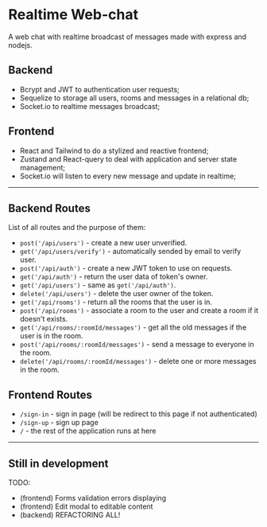 # Realtime Web-chat

A web chat with realtime broadcast of messages made with express and nodejs.

## Backend

- Bcrypt and JWT to authentication user requests;
- Sequelize to storage all users, rooms and messages in a relational db;
- Socket.io to realtime messages broadcast;

## Frontend

- React and Tailwind to do a stylized and reactive frontend;
- Zustand and React-query to deal with application and server state management;
- Socket.io will listen to every new message and update in realtime;

---

## Backend Routes

List of all routes and the purpose of them:

- ```post('/api/users')``` - create a new user unverified.
- ```get('/api/users/verify')``` - automatically sended by email to verify user.
- ```post('/api/auth')``` - create a new JWT token to use on requests.
- ```get('/api/auth')``` - return the user data of token's owner.
- ```get('/api/users')``` - same as ```get('/api/auth')```.
- ```delete('/api/users')``` - delete the user owner of the token.
- ```get('/api/rooms')``` - return all the rooms that the user is in.
- ```post('/api/rooms')``` - associate a room to the user and create a room if it doesn't exists.
- ```get('/api/rooms/:roomId/messages')``` - get all the old messages if the user is in the room.
- ```post('/api/rooms/:roomId/messages')``` - send a message to everyone in the room.
- ```delete('/api/rooms/:roomId/messages')``` - delete one or more messages in the room.

## Frontend Routes

- ```/sign-in``` - sign in page (will be redirect to this page if not authenticated)
- ```/sign-up``` - sign up page
- ```/``` - the rest of the application runs at here

---

## Still in development

TODO:

- (frontend) Forms validation errors displaying
- (frontend) Edit modal to editable content
- (backend) REFACTORING ALL!
